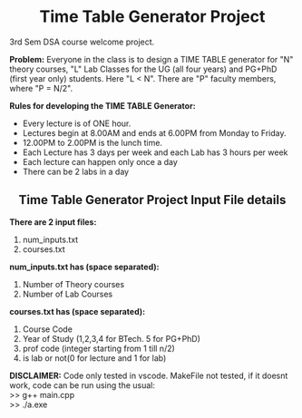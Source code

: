 <h1 align = "center">Time Table Generator Project</h1>

3rd Sem DSA course welcome project.

<b>Problem:</b> Everyone in the class is to design a TIME TABLE generator for "N" theory courses, "L" Lab Classes for the UG (all four years) and PG+PhD (first year only) students. Here "L < N". There are "P" faculty members, where "P = N/2".

<b>Rules for developing the TIME TABLE Generator:</b>
* Every lecture is of ONE hour.
* Lectures begin at 8.00AM and ends at 6.00PM from Monday to Friday.
* 12.00PM to 2.00PM is the lunch time.
* Each Lecture has 3 days per week and each Lab has 3 hours per week
* Each lecture can happen only once a day
* There can be 2 labs in a day

<h2 align = "center">Time Table Generator Project Input File details</h2>

<b>There are 2 input files:</b> 
1. num_inputs.txt
2. courses.txt

<b>num_inputs.txt has (space separated):</b>
1. Number of Theory courses
2. Number of Lab Courses

<b>courses.txt has (space separated):</b>
1. Course Code
2. Year of Study (1,2,3,4 for BTech. 5 for PG+PhD)
3. prof code (integer starting from 1 till n/2)
4. is lab or not(0 for lecture and 1 for lab)

<b>DISCLAIMER:</b> 
Code only tested in vscode. MakeFile not tested, if it doesnt work, code can be run using the usual:<br>
&#62;&#62; g++ main.cpp<br>
&#62;&#62; ./a.exe
